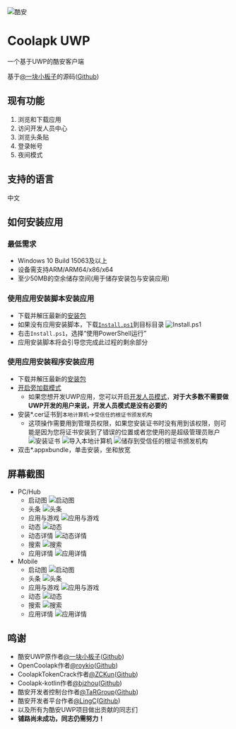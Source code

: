 ![酷安](https://coolapk.com/static/images/header-logo.png)

# Coolapk UWP
一个基于UWP的酷安客户端

基于[@一块小板子](http://www.coolapk.com/u/695942)的源码([Github](https://github.com/oboard/CoolApk-UWP))

## 现有功能
1. 浏览和下载应用
2. 访问开发人员中心
3. 浏览头条贴
4. 登录帐号
5. 夜间模式

## 支持的语言
中文

## 如何安装应用
### 最低需求
- Windows 10 Build 15063及以上
- 设备需支持ARM/ARM64/x86/x64
- 至少50MB的空余储存空间(用于储存安装包与安装应用)

### 使用应用安装脚本安装应用
- 下载并解压最新的[安装包](https://github.com/Tangent-90/Coolapk-UWP/releases)
- 如果没有应用安装脚本，下载[`Install.ps1`](Install.ps1)到目标目录
![Install.ps1](Screenshots/Snipaste_2019-10-12_22-49-11.png)
- 右击`Install.ps1`，选择“使用PowerShell运行”
- 应用安装脚本将会引导您完成此过程的剩余部分

### 使用应用安装程序安装应用
- 下载并解压最新的[安装包](https://github.com/Tangent-90/Coolapk-UWP/releases)
- [开启旁加载模式](https://www.windowscentral.com/how-enable-windows-10-sideload-apps-outside-store)
  - 如果您想开发UWP应用，您可以开启[开发人员模式](https://docs.microsoft.com/zh-cn/windows/uwp/get-started/enable-your-device-for-development)，**对于大多数不需要做UWP开发的用户来说，开发人员模式是没有必要的**
- 安装*.cer证书到`本地计算机`→`受信任的根证书颁发机构`
  - 这项操作需要用到管理员权限，如果您安装证书时没有用到该权限，则可能是因为您将证书安装到了错误的位置或者您使用的是超级管理员账户
  ![安装证书](Screenshots/Snipaste_2019-10-12_22-46-37.png)
  ![导入本地计算机](Screenshots/Snipaste_2019-10-12_22-47-51.png)
  ![储存到受信任的根证书颁发机构](Screenshots/Snipaste_2019-10-12_22-48-11.png)
- 双击*.appxbundle，单击安装，坐和放宽

## 屏幕截图
- PC/Hub
  - 启动图
  ![启动图](Screenshots/2019-10-13-123321.png)
  - 头条
  ![头条](Screenshots/2019-10-13-130542.jpg)
  - 应用与游戏
  ![应用与游戏](Screenshots/2019-10-13-125244.jpg)
  - 动态
  ![动态](Screenshots/2019-10-13-124904.jpg)
  - 动态详情
  ![动态详情](Screenshots/2019-10-13-124940.jpg)
  - 搜索
  ![搜索](Screenshots/2019-10-13-132516.jpg)
  - 应用详情
  ![应用详情](Screenshots/批注-2019-10-13-132558.jpg)
- Mobile
  - 启动图
  ![启动图](http://image.coolapk.com/feed/2019/1011/21/1049834_df0515be_0447_7124@480x800.jpeg.m.jpg)
  - 头条
  ![头条](http://image.coolapk.com/feed/2019/1011/21/1049834_51aa286c_0447_7126@480x800.jpeg.m.jpg)
  - 应用与游戏
  ![应用与游戏](http://image.coolapk.com/feed/2019/1011/21/1049834_1157a574_0447_7131@480x800.jpeg.m.jpg)
  - 动态
  ![动态](http://m.qpic.cn/psb?/V11c3we24eJ6Sb/3oTZ12V7J7TBVWAEv7yQLxbfGYdInRsiTPSPbHJ6Eis!/b/dLYAAAAAAAAA&bo=4AEgAwAAAAABB.I!&rf=viewer_4)
  - 搜索
  ![搜索](http://image.coolapk.com/feed/2019/1011/21/1049834_bd0a2a3d_0447_7133@480x800.jpeg.m.jpg)
  - 应用详情
  ![应用详情](http://image.coolapk.com/feed/2019/1011/21/1049834_0e5928bf_0447_7134@480x800.jpeg.m.jpg)

## 鸣谢
- 酷安UWP原作者[@一块小板子](http://www.coolapk.com/u/695942)([Github](https://github.com/oboard))
- OpenCoolapk作者[@roykio](http://www.coolapk.com/u/703542)([Github](https://github.com/roykio))
- CoolapkTokenCrack作者[@ZCKun](http://www.coolapk.com/u/654147)([Github](https://github.com/ZCKun))
- Coolapk-kotlin作者[@bjzhou](http://www.coolapk.com/u/528097)([Github](https://github.com/bjzhou))
- 酷安开发者控制台作者[@TaRGroup](http://www.coolapk.com/u/803922)([Github](https://github.com/TaRGroup))
- 酷安开发者平台作者[@LingC](http://www.coolapk.com/u/745652)([Github](https://github.com/HelloLingC))
- 以及所有为酷安UWP项目做出贡献的同志们
- **铺路尚未成功，同志仍需努力！**
